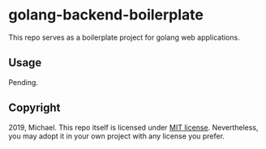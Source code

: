 # golang-backend-boilerplate

This repo serves as a boilerplate project for golang web applications.

## Usage

Pending.

## Copyright

2019, Michael. This repo itself is licensed under [MIT license](https://opensource.org/licenses/MIT). Nevertheless, you may adopt it in your own project with any license you prefer.
